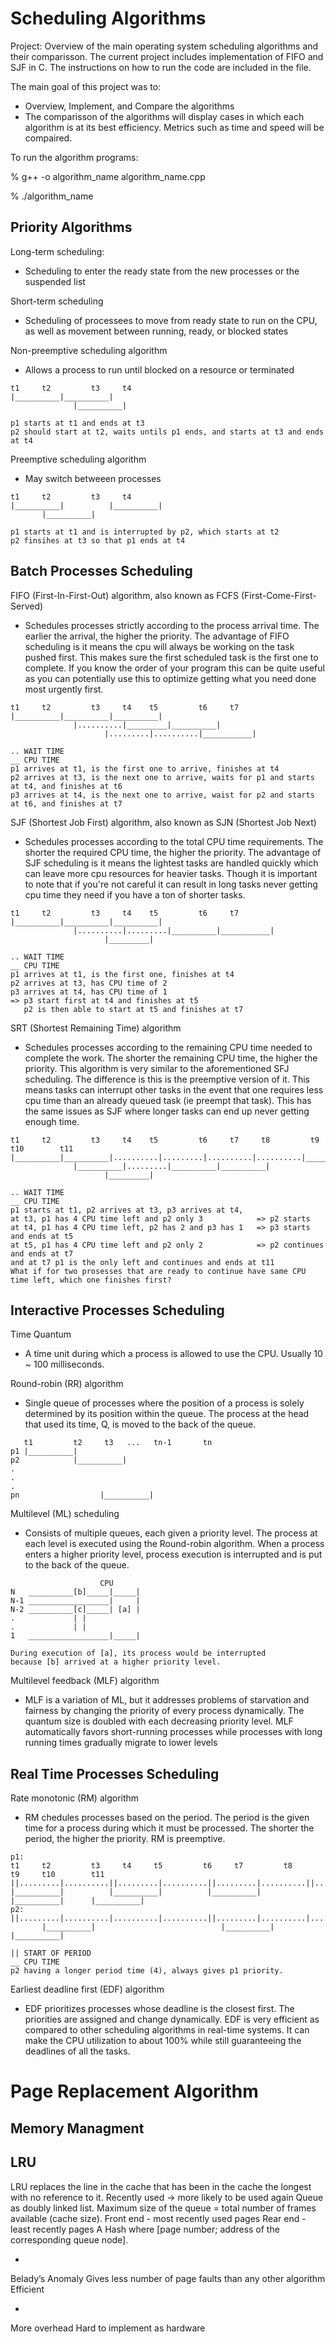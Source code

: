 
# Scheduling Algorithms 

Project: Overview of the main operating system scheduling algorithms and their comparisson. The current project includes implementation of FIFO and SJF in C. The instructions on how to run the code are included in the file. 

The main goal of this project was to:

* Overview, Implement, and Compare the algorithms 
* The comparisson of the algorithms will display cases in which each algorithm is at its best efficiency. Metrics such as time and speed will be compaired. 

To run the algorithm programs: 

% g++ -o algorithm_name algorithm_name.cpp

% ./algorithm_name


## Priority Algorithms 

Long-term scheduling:
* Scheduling to enter the ready state from the new processes or the suspended list

Short-term scheduling
* Scheduling of processees to move from ready state to run on the CPU, as well as movement between running, ready, or blocked states 

Non-preemptive scheduling algorithm
* Allows a process to run until blocked on a resource or terminated
</n>

	t1	   t2	      t3	 t4
	|__________|__________|
			      |__________|
			      
	p1 starts at t1 and ends at t3
	p2 should start at t2, waits untils p1 ends, and starts at t3 and ends at t4

Preemptive scheduling algorithm
* May switch betweeen processes
</n>
	
	t1	   t2	      t3	 t4
	|__________|          |__________|
		   |__________|
		   
	p1 starts at t1 and is interrupted by p2, which starts at t2 
	p2 finsihes at t3 so that p1 ends at t4

## Batch Processes Scheduling

FIFO (First-In-First-Out) algorithm, also known as FCFS (First-Come-First-Served)
* Schedules processes strictly according to the process arrival time. The earlier the arrival, the higher the priority. The advantage of FIFO scheduling is it means the cpu will always be working on the task pushed first. This makes sure the first scheduled task is the first one to complete. If you know the order of your program this can be quite useful as you can potentially use this to optimize getting what you need done most urgently first.
</n>

	t1	   t2	      t3	 t4	   t5	      t6	 t7
	|__________|__________|__________|
			      |..........|_________|__________|
			      		 |.........|..........|___________|
	
	.. WAIT TIME 
	__ CPU TIME
	p1 arrives at t1, is the first one to arrive, finishes at t4 
	p2 arrives at t3, is the next one to arrive, waits for p1 and starts at t4, and finishes at t6
	p3 arrives at t4, is the next one to arrive, waist for p2 and starts at t6, and finishes at t7
	
SJF (Shortest Job First) algorithm, also known as SJN (Shortest Job Next)
* Schedules processes according to the total CPU time requirements. The shorter the required CPU time, the higher the priority. The advantage of SJF scheduling is it means the lightest tasks are handled quickly which can leave more cpu resources for heavier tasks. Though it is important to note that if you're not careful it can result in long tasks never getting cpu time they need if you have a ton of shorter tasks.
</n>
	
	t1	   t2	      t3	 t4	   t5	      t6	 t7
	|__________|__________|__________|
			      |..........|.........|__________|___________|
			      		 |_________|
	
	.. WAIT TIME 
	__ CPU TIME
	p1 arrives at t1, is the first one, finishes at t4 
	p2 arrives at t3, has CPU time of 2
	p3 arrives at t4, has CPU time of 1
	=> p3 start first at t4 and finishes at t5 
	   p2 is then able to start at t5 and finishes at t7 


SRT (Shortest Remaining Time) algorithm 
* Schedules processes according to the remaining CPU time needed to complete the work. The shorter the remaining CPU time, the higher the priority. This algorithm is very similar to the aforementioned SFJ scheduling. The difference is this is the preemptive version of it. This means tasks can interrupt other tasks in the event that one requires less cpu time than an already queued task (ie preempt that task). This has the same issues as SJF where longer tasks can end up never getting enough time.
</n>

	t1	   t2	      t3	 t4	   t5	      t6	 t7	    t8	       t9	  t10	     t11
	|__________|__________|..........|.........|..........|..........|__________|__________|__________|__________|
			      |__________|.........|__________|__________|
			      		 |_________|
					 
	.. WAIT TIME 
	__ CPU TIME
	p1 starts at t1, p2 arrives at t3, p3 arrives at t4, 
	at t3, p1 has 4 CPU time left and p2 only 3 	       => p2 starts 
	at t4, p1 has 4 CPU time left, p2 has 2 and p3 has 1   => p3 starts and ends at t5
	at t5, p1 has 4 CPU time left and p2 only 2 	       => p2 continues and ends at t7 
	and at t7 p1 is the only left and continues and ends at t11
	What if for two prosesses that are ready to continue have same CPU time left, which one finishes first? 


## Interactive Processes Scheduling

Time Quantum
* A time unit during which a process is allowed to use the CPU. Usually 10 ~ 100 milliseconds.

Round-robin (RR) algorithm 
* Single queue of processes where the position of a process is solely determined by its position within the queue. The process at the head that used its time, Q, is moved to the back of the queue.

</n>
	
	   t1	      t2	 t3   ...   tn-1       tn
	p1 |__________|          
	p2            |__________|
	.			 
	.
	.
	pn 				    |__________|
		   

Multilevel (ML) scheduling 
* Consists of multiple queues, each given a priority level. The process at each level is executed using the Round-robin algorithm. When a process enters a higher priority level, process execution is interrupted and is put to the back of the queue.

</n>
	
	     			    CPU
	N	__________[b]_____|_____|
	N-1	__________________|     |
	N-2	__________[c]_____| [a] |
	.			  |	|
	.			  |	|
	1	__________________|_____|
	
	During execution of [a], its process would be interrupted 
	because [b] arrived at a higher priority level.

Multilevel feedback (MLF) algorithm
* MLF is a variation of ML, but it addresses problems of starvation and fairness by changing the priority of every process dynamically. The quantum size is doubled with each decreasing priority level. MLF automatically favors short-running processes while processes with long running times gradually migrate to lower levels


## Real Time Processes Scheduling  

Rate monotonic (RM) algorithm
* RM chedules processes based on the period. The period is the given time for a process during which it must be processed. The shorter the period, the higher the priority. RM is preemptive.

</n>
	
	p1:
	t1	   t2	      t3	 t4	    t5	       t6	  t7	     t8	        t9	   t10	      t11
	||.........|..........||.........|..........||.........|..........||.........|..........||.........|..........||
	|__________|	      |__________|          |__________|	  |__________|		|__________|	
	p2:
	||.........|..........|..........|..........||.........|..........|..........|..........||.........|..........|			
		   |__________|		                       |__________|		                   |__________|		  
					 
	|| START OF PERIOD 
	__ CPU TIME
	p2 having a longer period time (4), always gives p1 priority.  

Earliest deadline first (EDF) algorithm
* EDF prioritizes processes whose deadline is the closest first. The priorities are assigned and change dynamically. EDF is very efficient as compared to other scheduling algorithms in real-time systems. It can make the CPU utilization to about 100% while still guaranteeing the deadlines of all the tasks.


# Page Replacement Algorithm 
## Memory Managment 

## LRU 

LRU replaces the line in the cache that has been in the cache the longest with no reference to it.
  Recently used -> more likely to be used again
  Queue as doubly linked list. 
  Maximum size of the queue = total number of frames available (cache size). 
  Front end - most recently used pages 
  Rear end - least recently pages
  A Hash where [page number; address of the corresponding queue node]. 

+
Belady’s Anomaly 
Gives less number of page faults than any other algorithm
Efficient 

- 
More overhead 
Hard to implement as hardware 

